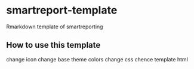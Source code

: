 # smartreport-template
 Rmarkdown template of smartreporting

## How to use this template

change icon
change base theme colors
change css
chence template html
